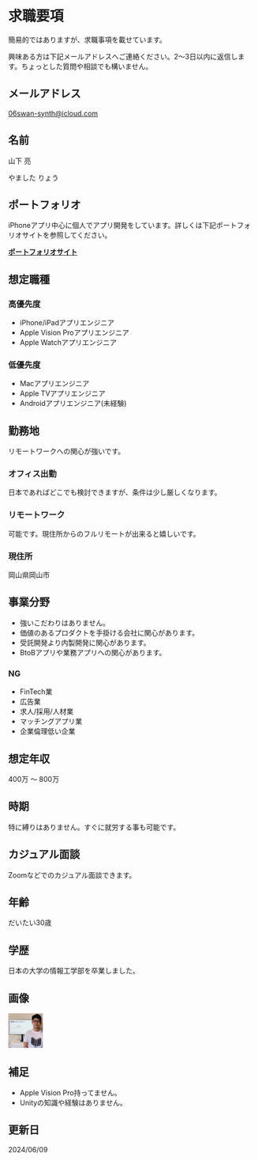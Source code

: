 求職要項
========
簡易的ではありますが、求職事項を載せています。

興味ある方は下記メールアドレスへご連絡ください。2〜3日以内に返信します。ちょっとした質問や相談でも構いません。


## メールアドレス
06swan-synth@icloud.com


## 名前
山下 亮

やました りょう


## ポートフォリオ
iPhoneアプリ中心に個人でアプリ開発をしています。詳しくは下記ポートフォリオサイトを参照してください。

[__ポートフォリオサイト__](https://flipbyblink.github.io/Portfolio/forAJob)


## 想定職種
### 高優先度
- iPhone/iPadアプリエンジニア
- Apple Vision Proアプリエンジニア
- Apple Watchアプリエンジニア

### 低優先度
- Macアプリエンジニア
- Apple TVアプリエンジニア
- Androidアプリエンジニア(未経験)


## 勤務地
リモートワークへの関心が強いです。

### オフィス出勤
日本であればどこでも検討できますが、条件は少し厳しくなります。

### リモートワーク
可能です。現住所からのフルリモートが出来ると嬉しいです。

### 現住所
岡山県岡山市


## 事業分野
- 強いこだわりはありません。
- 価値のあるプロダクトを手掛ける会社に関心があります。
- 受託開発より内製開発に関心があります。
- BtoBアプリや業務アプリへの関心があります。

### NG
- FinTech業
- 広告業
- 求人/採用/人材業
- マッチングアプリ業
- 企業倫理低い企業


## 想定年収
400万 〜 800万


## 時期
特に縛りはありません。すぐに就労する事も可能です。


## カジュアル面談
Zoomなどでのカジュアル面談できます。


## 年齢
だいたい30歳


## 学歴
日本の大学の情報工学部を卒業しました。


## 画像
<img src="Asset/myself.jpg" width="70">


## 補足
- Apple Vision Pro持ってません。
- Unityの知識や経験はありません。


## 更新日
2024/06/09
